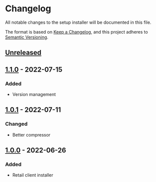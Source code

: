 # Changelog

All notable changes to the setup installer will be documented in this file.

The format is based on [Keep a Changelog](https://keepachangelog.com/en/1.0.0/),
and this project adheres to [Semantic Versioning](https://semver.org/spec/v2.0.0.html).

## [Unreleased]

## [1.1.0] - 2022-07-15

### Added

- Version management

## [1.0.1] - 2022-07-11

### Changed

- Better compressor

## [1.0.0] - 2022-06-26

### Added

- Retail client installer

[unreleased]: https://github.com/vae-soli-fr/client/compare/setup-v1.1.0...HEAD
[1.1.0]: https://github.com/vae-soli-fr/client/compare/setup-v1.0.1...setup-v1.1.0
[1.0.1]: https://github.com/vae-soli-fr/client/compare/setup-v1.0.0...setup-v1.0.1
[1.0.0]: https://github.com/vae-soli-fr/client/releases/tag/setup-v1.0.0
